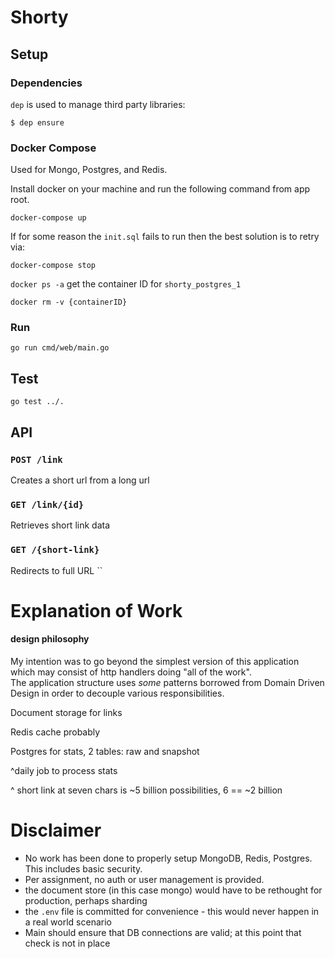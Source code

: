 # Shorty 

## Setup

### Dependencies

`dep` is used to manage third party libraries:

`$ dep ensure`


### Docker Compose
Used for Mongo, Postgres, and Redis.

Install docker on your machine and run the following command from app root.

`docker-compose up`

If for some reason the `init.sql`  fails to run then the best solution is to retry via:

`docker-compose stop`

`docker ps -a` get the container ID for `shorty_postgres_1`

`docker rm -v {containerID}`

### Run
`go run cmd/web/main.go`

## Test
`go test ../.`



## API

### `POST /link`
Creates a short url from a long url 

### `GET /link/{id}`
Retrieves short link data

### `GET /{short-link}`
Redirects to full URL
``

# Explanation of Work

#### design philosophy
My intention was to go beyond the simplest version of this application which may consist of http handlers doing "all of the work". <br /> 
The application structure uses *some* patterns borrowed from Domain Driven Design in order to decouple various responsibilities. <br />  


Document storage for links

Redis cache probably

Postgres for stats, 2 tables: raw and snapshot

^daily job to process stats

^ short link at seven chars is ~5 billion possibilities, 6 ==  ~2 billion
# Disclaimer

* No work has been done to properly setup MongoDB, Redis, Postgres. This includes basic security.
* Per assignment, no auth or user management is provided.
* the document store (in this case mongo) would have to be rethought for production, perhaps sharding
* the `.env` file is committed for convenience - this would never happen in a real world scenario
* Main should ensure that DB connections are valid; at this point that check is not in place
